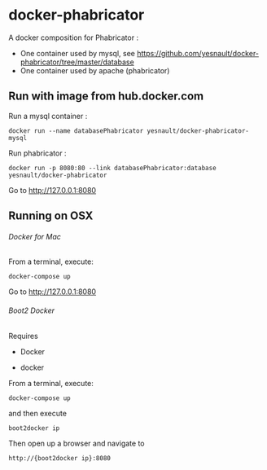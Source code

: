 docker-phabricator
==================
A docker composition for Phabricator :
- One container used by mysql, see https://github.com/yesnault/docker-phabricator/tree/master/database
- One container used by apache (phabricator)

Run with image from hub.docker.com
----
Run a mysql container :
```
docker run --name databasePhabricator yesnault/docker-phabricator-mysql
```

Run phabricator :
```
docker run -p 8080:80 --link databasePhabricator:database yesnault/docker-phabricator 
```
Go to http://127.0.0.1:8080

Running on OSX
-------


###### Docker for Mac
From a terminal, execute:

```
docker-compose up
```

Go to http://127.0.0.1:8080


###### Boot2 Docker

Requires

  * Docker

  * docker

From a terminal, execute:

```
docker-compose up
```

and then execute

```
boot2docker ip
```

Then open up a browser and navigate to

```
http://{boot2docker ip}:8080
```
